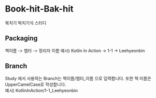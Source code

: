 # Book-hit-Bak-hit
북치기 박치기식 스터디
## Packaging
책이름 -> 챕터 -> 정리자 이름
예시) Kotlin In Action -> 1-1 -> Leehyeonbin

## Branch
Study 에서 사용하는 Branch는 책이름/챕터_이름 으로 입력합니다. 또한 책 이름은 UpperCamelCase로 작성합니다.<br>
예시) KotlinInAction/1-1_Leehyeonbin
